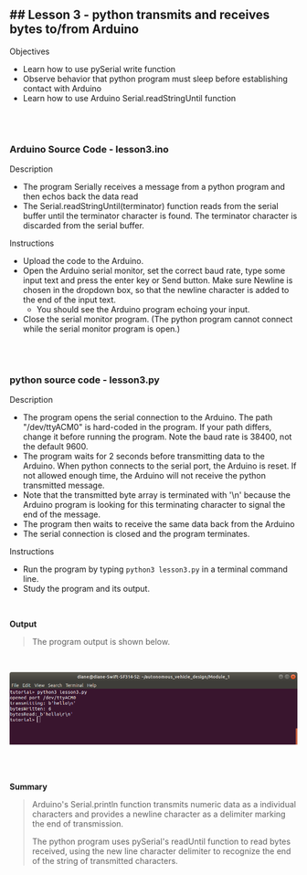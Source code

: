 ## ## Lesson 3 - python transmits and receives bytes to/from Arduino

Objectives
- Learn how to use pySerial write function 
- Observe behavior that python program must sleep before establishing contact with Arduino
- Learn how to use Arduino  Serial.readStringUntil function

<br>
<br>

### Arduino Source Code - lesson3.ino

Description
- The program Serially receives a message from a python program and then echos back the data read 
- The Serial.readStringUntil(terminator) function reads from the serial buffer until the terminator character is found. The terminator character is discarded from the serial buffer.

Instructions
- Upload the code to the Arduino. 
- Open the Arduino serial monitor, set the correct baud rate, type some input text and press the enter key or Send button. Make sure Newline is chosen in the dropdown box, so that the newline character is added to the end of the input text.
    - You should see the Arduino program echoing your input.
- Close the serial monitor program. (The python program cannot connect while the serial monitor program is open.)

<br>
<br>

### python source code - lesson3.py

Description
- The program opens the serial connection to the Arduino. The path "/dev/ttyACM0" is hard-coded in the program. If your path differs, change it before running the program. Note the baud rate is 38400, not the default 9600.
- The program waits for 2 seconds before transmitting data to the Arduino. When python connects to the serial port, the Arduino is reset. If not allowed enough time, the Arduino will not receive the python transmitted message. 
- Note that the transmitted byte array is terminated with '\n' because the Arduino program is looking for this terminating character to signal the end of the message.
- The program then waits to receive the same data back from the Arduino
- The serial connection is closed and the program terminates.

Instructions
- Run the program by typing `python3 lesson3.py` in a terminal command line.
- Study the program and its output. 

<br>


**Output**

> The program output is shown below. 
<br>

![Lesson 3 output](./images/lesson3_output.png "python lesson 3 output")

<br>
<br>


**Summary**

> Arduino's Serial.println function transmits numeric data as a individual characters and provides a newline character as a delimiter marking the end of transmission.
>
> The python program uses pySerial's readUntil function to read bytes received, using the new line character delimiter to recognize the end of the string of transmitted characters.